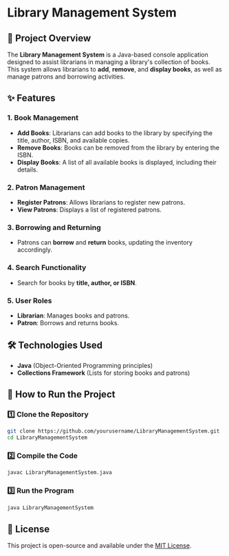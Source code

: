 # Library Management System

## 📖 Project Overview
The **Library Management System** is a Java-based console application designed to assist librarians in managing a library's collection of books. This system allows librarians to **add**, **remove**, and **display books**, as well as manage patrons and borrowing activities.

## ✨ Features
### 1. **Book Management**
- **Add Books**: Librarians can add books to the library by specifying the title, author, ISBN, and available copies.
- **Remove Books**: Books can be removed from the library by entering the ISBN.
- **Display Books**: A list of all available books is displayed, including their details.

### 2. **Patron Management**
- **Register Patrons**: Allows librarians to register new patrons.
- **View Patrons**: Displays a list of registered patrons.

### 3. **Borrowing and Returning**
- Patrons can **borrow** and **return** books, updating the inventory accordingly.

### 4. **Search Functionality**
- Search for books by **title, author, or ISBN**.

### 5. **User Roles**
- **Librarian**: Manages books and patrons.
- **Patron**: Borrows and returns books.

## 🛠️ Technologies Used
- **Java** (Object-Oriented Programming principles)
- **Collections Framework** (Lists for storing books and patrons)

## 🚀 How to Run the Project
### 1️⃣ **Clone the Repository**
```bash
git clone https://github.com/yourusername/LibraryManagementSystem.git
cd LibraryManagementSystem
```

### 2️⃣ **Compile the Code**
```bash
javac LibraryManagementSystem.java
```

### 3️⃣ **Run the Program**
```bash
java LibraryManagementSystem
```


## 📜 License
This project is open-source and available under the [MIT License](LICENSE).


